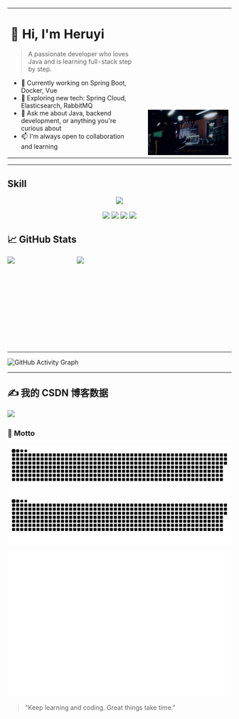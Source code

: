 <table>
  <tr>
    <td style="vertical-align: top; padding-right: 20px;">
      <h1>👋 Hi, I'm Heruyi</h1>
      <blockquote>
        A passionate developer who loves Java and is learning full-stack step by step.
      </blockquote>
      <ul>
        <li>🔭 Currently working on Spring Boot, Docker, Vue</li>
        <li>🌱 Exploring new tech: Spring Cloud, Elasticsearch, RabbitMQ</li>
        <li>💬 Ask me about Java, backend development, or anything you're curious about</li>
        <li>📫 I'm always open to collaboration and learning</li>
      </ul>
    </td>
    <td style="vertical-align: bottom;">
      <img src="https://github.com/He-ry/He-ry/blob/main/gif/keyword.gif" alt="Heruyi" />
    </td>
  </tr>
</table>

---

## Skill
<p align="center">
<img src="https://skillicons.dev/icons?i=spring,mysql,redis,vue,elasticsearch,linux,docker,git,java,python,vim,idea,pycharm" />
</p>
<p align="center">
<img src="https://komarev.com/ghpvc/?username=He-ry&abbreviated=true&color=red" />
<a href="https://github.com/He-ry"><img src="https://img.shields.io/badge/GitHub-Hery-black?logo=github" /></a>
<a href="https://blog.csdn.net/qq_52227892"><img src="https://img.shields.io/badge/CSDN-原首-red" /></a>
<img href="mailto:508816739@qq.com" src="https://img.shields.io/badge/508816739@qq.com-0A74DA?logo=qq&logoColor=white" />
</p>

## 📈 GitHub Stats

<div style="display: flex; width: 60%; gap: 10px; align-items: stretch; justify-content: center;">
  <img src="https://github-readme-stats.vercel.app/api?username=He-ry&show_icons=true&theme=default&cache_seconds=1"
       style="flex: 1; height: 200px; object-fit: contain;" />
  <img src="https://github-readme-stats.vercel.app/api/top-langs/?username=He-ry&layout=compact&theme=default&cache_seconds=1"
       style="flex: 1; height: 200px; object-fit: contain;" />
</div>





---

![GitHub Activity Graph](https://github-readme-activity-graph.vercel.app/graph?username=He-ry&theme=github-compact&area=true)

---

## ✍️ 我的 CSDN 博客数据
<img src="https://stats.justsong.cn/api/csdn?id=qq_52227892" />

### 🧠 Motto

![GitHub Snake Light](https://github.com/He-ry/He-ry/blob/output/github-contribution-grid-snake.svg#gh-light-mode-only)
![GitHub Snake Dark](https://github.com/He-ry/He-ry/blob/output/github-contribution-grid-snake-dark.svg#gh-dark-mode-only)


![Full Year Calendar](https://github.com/He-ry/He-ry/blob/main/dist/metrics.plugin.isocalendar.fullyear.svg)

> "Keep learning and coding. Great things take time."

